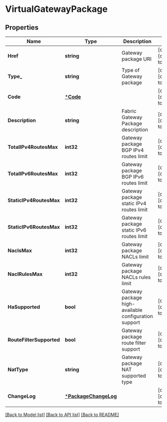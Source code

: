 # VirtualGatewayPackage

## Properties
Name | Type | Description | Notes
------------ | ------------- | ------------- | -------------
**Href** | **string** | Gateway package URI | [optional] [default to null]
**Type_** | **string** | Type of Gateway package | [optional] [default to null]
**Code** | [***Code**](code.md) |  | [optional] [default to null]
**Description** | **string** | Fabric Gateway Package description | [optional] [default to null]
**TotalIPv4RoutesMax** | **int32** | Gateway package BGP IPv4 routes limit | [optional] [default to null]
**TotalIPv6RoutesMax** | **int32** | Gateway package BGP IPv6 routes limit | [optional] [default to null]
**StaticIPv4RoutesMax** | **int32** | Gateway package static IPv4 routes limit | [optional] [default to null]
**StaticIPv6RoutesMax** | **int32** | Gateway package static IPv6 routes limit | [optional] [default to null]
**NaclsMax** | **int32** | Gateway package NACLs limit | [optional] [default to null]
**NaclRulesMax** | **int32** | Gateway package NACLs rules limit | [optional] [default to null]
**HaSupported** | **bool** | Gateway package high-available configuration support | [optional] [default to null]
**RouteFilterSupported** | **bool** | Gateway package route filter support | [optional] [default to null]
**NatType** | **string** | Gateway package NAT supported type | [optional] [default to null]
**ChangeLog** | [***PackageChangeLog**](PackageChangeLog.md) |  | [optional] [default to null]

[[Back to Model list]](../README.md#documentation-for-models) [[Back to API list]](../README.md#documentation-for-api-endpoints) [[Back to README]](../README.md)

